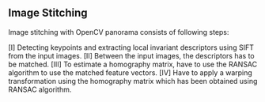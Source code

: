 ## Image Stitching

Image stitching with OpenCV panorama consists of following steps:

[I] Detecting keypoints and extracting local invariant descriptors using SIFT from the input images.
[II] Between the input images, the descriptors has to be matched.
[III] To estimate a homography matrix, have to use the RANSAC algorithm to use the matched feature vectors.
[IV] Have to apply a warping transformation using the homography matrix which has been obtained using RANSAC algorithm.

